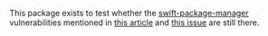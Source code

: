 This package exists to test whether the [swift-package-manager](https://github.com/apple/swift-package-manager) vulnerabilities mentioned in [this article](https://medium.com/@KaneCheshire/swift-package-manager-is-a-security-risk-4d13f3a7bc3b) and [this issue](https://github.com/apple/swift-package-manager/issues/4513) are still there.
